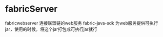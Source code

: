 # fabricServer
fabricwebserver 连接联盟链的web服务
fabric-java-sdk 为web服务提供可执行jar，使用的时候，将这个jar打包成可执行jar就行




